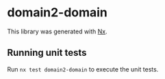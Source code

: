 # domain2-domain

This library was generated with [Nx](https://nx.dev).

## Running unit tests

Run `nx test domain2-domain` to execute the unit tests.
